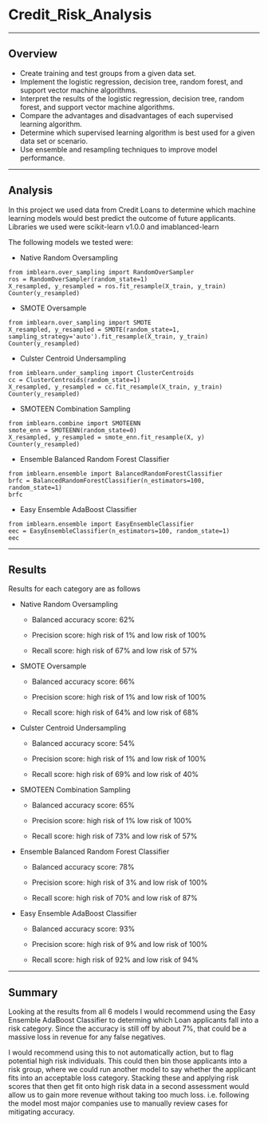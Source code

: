 # Credit_Risk_Analysis

---

## Overview
- Create training and test groups from a given data set.
- Implement the logistic regression, decision tree, random forest, and support vector machine algorithms.
- Interpret the results of the logistic regression, decision tree, random forest, and support vector machine algorithms.
- Compare the advantages and disadvantages of each supervised learning algorithm.
- Determine which supervised learning algorithm is best used for a given data set or scenario.
- Use ensemble and resampling techniques to improve model performance.


---

## Analysis

In this project we used data from Credit Loans to determine which machine learning models would best predict the outcome of future applicants. Libraries we used were scikit-learn v1.0.0 and imablanced-learn

The following models we tested were:

- Native Random Oversampling
```
from imblearn.over_sampling import RandomOverSampler
ros = RandomOverSampler(random_state=1)
X_resampled, y_resampled = ros.fit_resample(X_train, y_train)
Counter(y_resampled)
```
- SMOTE Oversample
```
from imblearn.over_sampling import SMOTE
X_resampled, y_resampled = SMOTE(random_state=1, sampling_strategy='auto').fit_resample(X_train, y_train)
Counter(y_resampled)
```
- Culster Centroid Undersampling
```
from imblearn.under_sampling import ClusterCentroids
cc = ClusterCentroids(random_state=1)
X_resampled, y_resampled = cc.fit_resample(X_train, y_train)
Counter(y_resampled)
```
- SMOTEEN Combination Sampling
```
from imblearn.combine import SMOTEENN
smote_enn = SMOTEENN(random_state=0)
X_resampled, y_resampled = smote_enn.fit_resample(X, y)
Counter(y_resampled)
```
- Ensemble Balanced Random Forest Classifier
```
from imblearn.ensemble import BalancedRandomForestClassifier
brfc = BalancedRandomForestClassifier(n_estimators=100, random_state=1)
brfc
```
- Easy Ensemble AdaBoost Classifier
```
from imblearn.ensemble import EasyEnsembleClassifier
eec = EasyEnsembleClassifier(n_estimators=100, random_state=1)
eec
```

---

## Results
Results for each category are as follows

- Native Random Oversampling
    
    - Balanced accuracy score: 62%
    
    - Precision score: high risk of 1% and low risk of 100%

    - Recall score: high risk of 67% and low risk of 57%


- SMOTE Oversample
    
    - Balanced accuracy score: 66%
    
    - Precision score: high risk of 1% and low risk of 100%

    - Recall score: high risk of 64% and low risk of 68%

- Culster Centroid Undersampling
    
    - Balanced accuracy score: 54%
    
    - Precision score: high risk of 1% and low risk of 100%

    - Recall score: high risk of 69% and low risk of 40%

- SMOTEEN Combination Sampling
    
    - Balanced accuracy score: 65%
    
    - Precision score: high risk of 1% low risk of 100%

    - Recall score: high risk of 73% and low risk of 57%

- Ensemble Balanced Random Forest Classifier
    
    - Balanced accuracy score: 78%
    
    - Precision score: high risk of 3% and low risk of 100%

    - Recall score: high risk of 70% and low risk of 87%

- Easy Ensemble AdaBoost Classifier
    
    - Balanced accuracy score: 93%
    
    - Precision score: high risk of 9% and low risk of 100%

    - Recall score: high risk of 92% and low risk of 94%

---

## Summary

Looking at the results from all 6 models I would recommend using the Easy Ensemble AdaBoost Classifier to determing which Loan applicants fall into a risk category. Since the accuracy is still off by about 7%, that could be a massive loss in revenue for any false negatives. 

I would recommend using this to not automatically action, but to flag potential high risk individuals. This could then bin those applicants into a risk group, where we could run another model to say whether the applicant fits into an acceptable loss category. Stacking these and applying risk scores that then get fit onto high risk data in a second assessment would allow us to gain more revenue without taking too much loss. i.e. following the model most major companies use to manually review cases for mitigating accuracy.